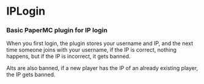 # IPLogin
### Basic PaperMC plugin for IP login
When you first login, the plugin stores your username and IP, and the next time someone joins with your username, if the IP is correct, nothing happens, but if the IP is incorrect, it gets banned.

Alts are also banned, if a new player has the IP of an already existing player, the IP gets banned.
